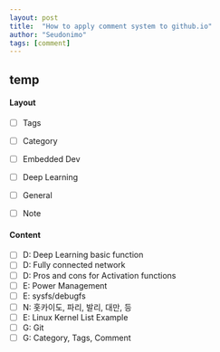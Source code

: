 ```yaml
---
layout: post
title:  "How to apply comment system to github.io"
author: "Seudonimo"
tags: [comment]
---
```




## temp


#### Layout
  - [ ] Tags
  - [ ] Category
  - [ ] Embedded Dev
  - [ ] Deep Learning
  - [ ] General
  - [ ] Note


#### Content

- [ ] D: Deep Learning basic function
- [ ] D: Fully connected network
- [ ] D: Pros and cons for Activation functions
- [ ] E: Power Management
- [ ] E: sysfs/debugfs
- [ ] N: 홋카이도, 파리, 발리, 대만, 등
- [ ] E: Linux Kernel List Example
- [ ] G: Git
- [ ] G: Category, Tags, Comment
